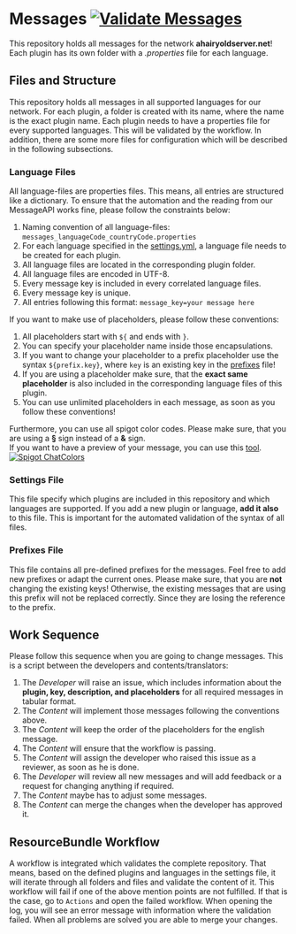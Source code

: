 # Messages [![Validate Messages](https://github.com/Ahairyoldserver/Messages/actions/workflows/resource_bundle_validation.yml/badge.svg)](https://github.com/Ahairyoldserver/Messages/actions/workflows/resource_bundle_validation.yml)
This repository holds all messages for the network **ahairyoldserver.net**! <br>
Each plugin has its own folder with a _.properties_ file for each language.

## Files and Structure
This repository holds all messages in all supported languages for our network. For each plugin, a folder is created 
with its name, where the name is the exact plugin name. Each plugin needs to have a properties file for every supported
languages. This will be validated by the workflow. In addition, there are some more files for configuration which will
be described in the following subsections.

### Language Files
All language-files are properties files. This means, all entries are structured like a dictionary. To ensure that the 
automation and the reading from our MessageAPI works fine, please follow the constraints below:
1. Naming convention of all language-files: `messages_languageCode_countryCode.properties`
2. For each language specified in the [settings.yml](https://github.com/Ahairyoldserver/Messages/blob/develop/settings.yml), a language file needs to be created for each plugin.
3. All language files are located in the corresponding plugin folder.
4. All language files are encoded in UTF-8.
5. Every message key is included in every correlated language files.
6. Every message key is unique.
7. All entries following this format: `message_key=your message here`

If you want to make use of placeholders, please follow these conventions:
1. All placeholders start with `${` and ends with `}`.
2. You can specify your placeholder name inside those encapsulations.
3. If you want to change your placeholder to a prefix placeholder use the syntax `${prefix.key}`, where `key` is an existing key in the [prefixes](https://github.com/Ahairyoldserver/Messages/blob/develop/prefixes.properties) file!
4. If you are using a placeholder make sure, that the **exact same placeholder** is also included in the corresponding language files of this plugin.
5. You can use unlimited placeholders in each message, as soon as you follow these conventions!

Furthermore, you can use all spigot color codes. Please make sure, that you are using a **§** sign instead of a **&** sign. <br>
If you want to have a preview of your message, you can use this [tool](https://minecraft.tools/en/motd.php). <br>
[![Spigot ChatColors](https://user-images.githubusercontent.com/60903023/199811974-a41ce1de-04a1-400b-9f55-d90321dc7d6b.png)](https://www.spigotmc.org/resources/chatcolor-farbcodes-im-chat.64589/)

### Settings File
This file specify which plugins are included in this repository and which languages are supported. 
If you add a new plugin or language, **add it also** to this file. This is important for the automated validation of 
the syntax of all files.

### Prefixes File
This file contains all pre-defined prefixes for the messages. Feel free to add new prefixes or adapt the current ones. 
Please make sure, that you are **not** changing the existing keys! Otherwise, the existing messages that are using this 
prefix will not be replaced correctly. Since they are losing the reference to the prefix.

## Work Sequence
Please follow this sequence when you are going to change messages. This is a script between the developers and 
contents/translators:
1. The _Developer_ will raise an issue, which includes information about the **plugin, key, description, and placeholders** for all required messages in tabular format. 
2. The _Content_ will implement those messages following the conventions above.
3. The _Content_ will keep the order of the placeholders for the english message.
4. The _Content_ will ensure that the workflow is passing. 
5. The _Content_ will assign the developer who raised this issue as a reviewer, as soon as he is done.
6. The _Developer_ will review all new messages and will add feedback or a request for changing anything if required.
7. The _Content_ maybe has to adjust some messages.
8. The _Content_ can merge the changes when the developer has approved it.

## ResourceBundle Workflow
A workflow is integrated which validates the complete repository. That means, based on the defined plugins and languages 
in the settings file, it will iterate through all folders and files and validate the content of it. This workflow will 
fail if one of the above mention points are not fulfilled. If that is the case, go to `Actions` and open the failed 
workflow. When opening the log, you will see an error message with information where the validation failed. When all 
problems are solved you are able to merge your changes.